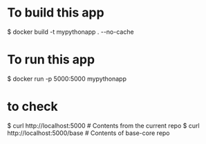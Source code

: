 # To build this app
$ docker build -t mypythonapp . --no-cache

# To run this app
$ docker run -p 5000:5000 mypythonapp

# to check 
$ curl http://localhost:5000 # Contents from the current repo 
$ curl http://localhost:5000/base # Contents of base-core repo



